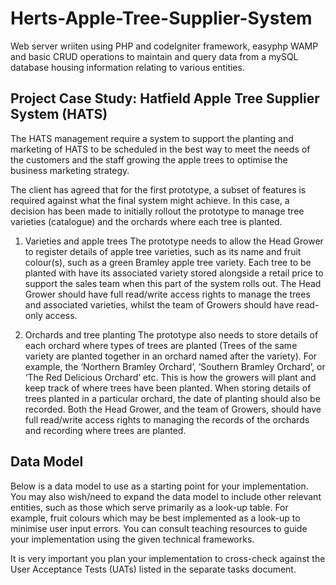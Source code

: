 # Herts-Apple-Tree-Supplier-System
Web server wriiten using PHP and codeIgniter framework, easyphp WAMP and basic CRUD operations to maintain and query data from a mySQL database housing information relating to various entities.

## Project Case Study: Hatfield Apple Tree Supplier System (HATS)

The HATS management require a system to support the planting and marketing of HATS to be scheduled in the best way to meet the needs of the customers and the staff growing the apple trees to optimise the business marketing strategy.

The client has agreed that for the first prototype, a subset of features is required against what the final system might achieve. In this case, a decision has been made to initially rollout the prototype to manage tree varieties (catalogue) and the orchards where each tree is planted.

1. Varieties and apple trees
The prototype needs to allow the Head Grower to register details of apple tree varieties, such as its name and fruit colour(s), such as a green Bramley apple tree variety. Each tree to be planted with have its associated variety stored alongside a retail price to support the sales team when this part of the system rolls out. The Head Grower should have full read/write access rights to manage the trees and associated varieties, whilst the team of Growers should have read-only access.

2. Orchards and tree planting
The prototype also needs to store details of each orchard where types of trees are planted (Trees of the same variety are planted together in an orchard named after the variety). For example, the ‘Northern Bramley Orchard’, ‘Southern Bramley Orchard’, or ‘The Red Delicious Orchard’ etc. This is how the growers will plant and keep track of where trees have been planted. When storing details of trees planted in a particular orchard, the date of planting should also be recorded. Both the Head Grower, and the team of Growers, should have full read/write access rights to managing the records of the orchards and recording where trees are planted.

## Data Model

Below is a data model to use as a starting point for your implementation. You may also wish/need to expand the data model to include other relevant entities, such as those which serve primarily as a look-up table. For example, fruit colours which may be best implemented as a look-up to minimise user input errors. You can consult teaching resources to guide your implementation using the given technical frameworks.

It is very important you plan your implementation to cross-check against the User Acceptance Tests (UATs) listed in the separate tasks document.
